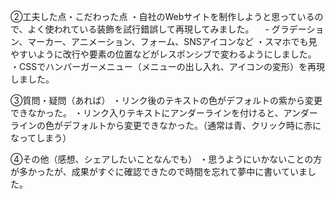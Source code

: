 ②工夫した点・こだわった点
・自社のWebサイトを制作しようと思っているので、よく使われている装飾を試行錯誤して再現してみました。
　- グラデーション、マーカー、アニメーション、フォーム、SNSアイコンなど
・スマホでも見やすいように改行や要素の位置などがレスポンシブで変わるようにしました。
・CSSでハンバーガーメニュー（メニューの出し入れ、アイコンの変形）を再現しました。

③質問・疑問（あれば）
・リンク後のテキストの色がデフォルトの紫から変更できなかった。
・リンク入りテキストにアンダーラインを付けると、アンダーラインの色がデフォルトから変更できなかった。（通常は青、クリック時に赤になってしまう）

④その他（感想、シェアしたいことなんでも）
・思うようにいかないことの方が多かったが、成果がすぐに確認できたので時間を忘れて夢中に書いていました。